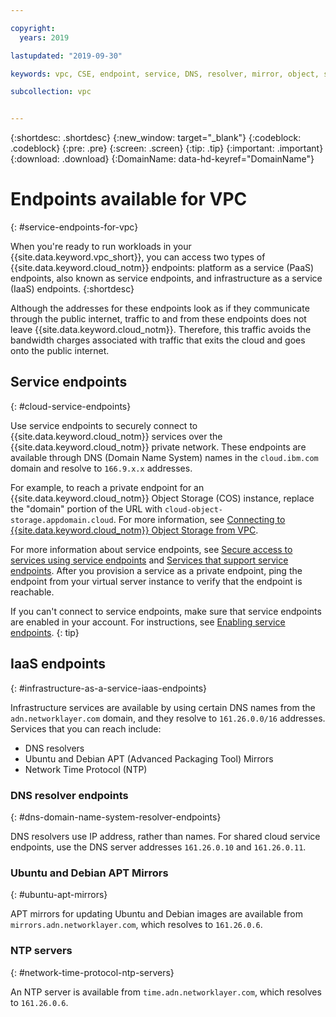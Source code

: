 ```yaml
---

copyright:
  years: 2019

lastupdated: "2019-09-30"

keywords: vpc, CSE, endpoint, service, DNS, resolver, mirror, object, storage, bandwidth, charges

subcollection: vpc


---
```


{:shortdesc: .shortdesc}
{:new_window: target="_blank"}
{:codeblock: .codeblock}
{:pre: .pre}
{:screen: .screen}
{:tip: .tip}
{:important: .important}
{:download: .download}
{:DomainName: data-hd-keyref="DomainName"}

# Endpoints available for VPC
{: #service-endpoints-for-vpc}

When you're ready to run workloads in your {{site.data.keyword.vpc_short}}, you can access two types of {{site.data.keyword.cloud_notm}} endpoints: platform as a service (PaaS) endpoints, also known as service endpoints, and infrastructure as a service (IaaS) endpoints. 
{:shortdesc}

Although the addresses for these endpoints look as if they communicate through the public internet, traffic to and from these endpoints does not leave {{site.data.keyword.cloud_notm}}. Therefore, this traffic avoids the bandwidth charges associated with traffic that exits the cloud and goes onto the public internet.

## Service endpoints
{: #cloud-service-endpoints}

Use service endpoints to securely connect to {{site.data.keyword.cloud_notm}} services over the {{site.data.keyword.cloud_notm}} private network. These endpoints are available through DNS (Domain Name System) names in the `cloud.ibm.com` domain and resolve to `166.9.x.x` addresses. 

For example, to reach a private endpoint for an {{site.data.keyword.cloud_notm}} Object Storage (COS) instance, replace the "domain" portion of the URL with `cloud-object-storage.appdomain.cloud`. For more information, see [Connecting to {{site.data.keyword.cloud_notm}} Object Storage from VPC](/docs/vpc?topic=vpc-connecting-vpc-cos).

For more information about service endpoints, see [Secure access to services using service endpoints](/docs/resources?topic=resources-service-endpoints) and [Services that support service endpoints](/docs/resources?topic=resources-private-network-endpoints#services-support-service-endpoints). After you provision a service as a private endpoint, ping the endpoint from your virtual server instance to verify that the endpoint is reachable.

If you can't connect to service endpoints, make sure that service endpoints are enabled in your account. For instructions, see [Enabling service endpoints](/docs/account?topic=account-vrf-service-endpoint#service-endpoint).
{: tip}


## IaaS endpoints
{: #infrastructure-as-a-service-iaas-endpoints}

Infrastructure services are available by using certain DNS names from the `adn.networklayer.com` domain, and they resolve to `161.26.0.0/16` addresses. Services that you can reach include:

* DNS resolvers
* Ubuntu and Debian APT (Advanced Packaging Tool) Mirrors
* Network Time Protocol (NTP)

### DNS resolver endpoints
{: #dns-domain-name-system-resolver-endpoints}

DNS resolvers use IP address, rather than names. For shared cloud service endpoints, use the DNS server addresses `161.26.0.10` and `161.26.0.11`.

### Ubuntu and Debian APT Mirrors
{: #ubuntu-apt-mirrors}

APT mirrors for updating Ubuntu and Debian images are available from `mirrors.adn.networklayer.com`, which resolves to `161.26.0.6`.

###  NTP servers
{: #network-time-protocol-ntp-servers}

An NTP server is available from `time.adn.networklayer.com`, which resolves to `161.26.0.6`.


